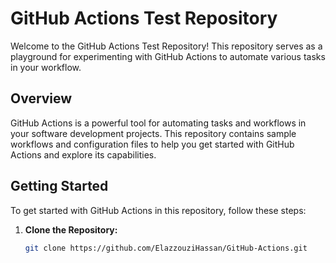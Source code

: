 # GitHub Actions Test Repository

Welcome to the GitHub Actions Test Repository! This repository serves as a playground for experimenting with GitHub Actions to automate various tasks in your workflow.

## Overview

GitHub Actions is a powerful tool for automating tasks and workflows in your software development projects. This repository contains sample workflows and configuration files to help you get started with GitHub Actions and explore its capabilities.

## Getting Started

To get started with GitHub Actions in this repository, follow these steps:

1. **Clone the Repository:**

   ```bash
   git clone https://github.com/ElazzouziHassan/GitHub-Actions.git
